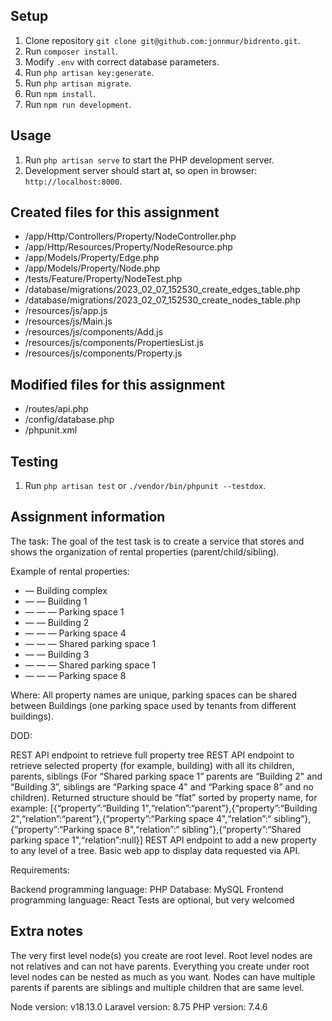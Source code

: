 ## Setup

1. Clone repository `git clone git@github.com:jonnmur/bidrento.git`.
2. Run `composer install`.
3. Modify `.env` with correct database parameters.
4. Run `php artisan key:generate`.
5. Run `php artisan migrate`.
6. Run `npm install`.
7. Run `npm run development`.

## Usage

1. Run `php artisan serve` to start the PHP development server.
2. Development server should start at, so open in browser: `http://localhost:8000`.

## Created files for this assignment

+ /app/Http/Controllers/Property/NodeController.php
+ /app/Http/Resources/Property/NodeResource.php
+ /app/Models/Property/Edge.php
+ /app/Models/Property/Node.php
+ /tests/Feature/Property/NodeTest.php
+ /database/migrations/2023_02_07_152530_create_edges_table.php
+ /database/migrations/2023_02_07_152530_create_nodes_table.php
+ /resources/js/app.js
+ /resources/js/Main.js
+ /resources/js/components/Add.js
+ /resources/js/components/PropertiesList.js
+ /resources/js/components/Property.js

## Modified files for this assignment

+ /routes/api.php
+ /config/database.php
+ /phpunit.xml

## Testing

1. Run `php artisan test` or `./vendor/bin/phpunit --testdox`.

## Assignment information

The task:
The goal of the test task is to create a service that stores and shows the organization of rental properties (parent/child/sibling).

Example of rental properties:
+ — Building complex
+ — — Building 1
+ — — — Parking space 1
+ — — Building 2
+ — — — Parking space 4
+ — — — Shared parking space 1
+ — — Building 3
+ — — — Shared parking space 1
+ — — — Parking space 8

Where: All property names are unique, parking spaces can be shared between Buildings (one parking space used by tenants from different buildings).

DOD:

REST API endpoint to retrieve full property tree
REST API endpoint to retrieve selected property (for example, building) with all its children, parents, siblings (For “Shared parking space 1” parents are “Building 2" and “Building 3”, siblings are “Parking space 4" and “Parking space 8” and no children). Returned structure should be “flat” sorted by property name, for example: [{“property”:“Building 1",“relation”:“parent”},{“property”:“Building 2",“relation”:“parent”},{“property”:“Parking space 4",“relation”:“ sibling”},{“property”:“Parking space 8",“relation”:“ sibling”},{“property”:“Shared parking space 1",“relation”:null}]
REST API endpoint to add a new property to any level of a tree.
Basic web app to display data requested via API.

Requirements:

Backend programming language: PHP
Database: MySQL
Frontend programming language: React
Tests are optional, but very welcomed

## Extra notes

The very first level node(s) you create are root level. Root level nodes are not relatives and can not have parents.
Everything you create under root level nodes can be nested as much as you want. Nodes can have multiple parents if parents are siblings and multiple children that are same level.

Node version: v18.13.0
Laravel version: 8.75
PHP version: 7.4.6
